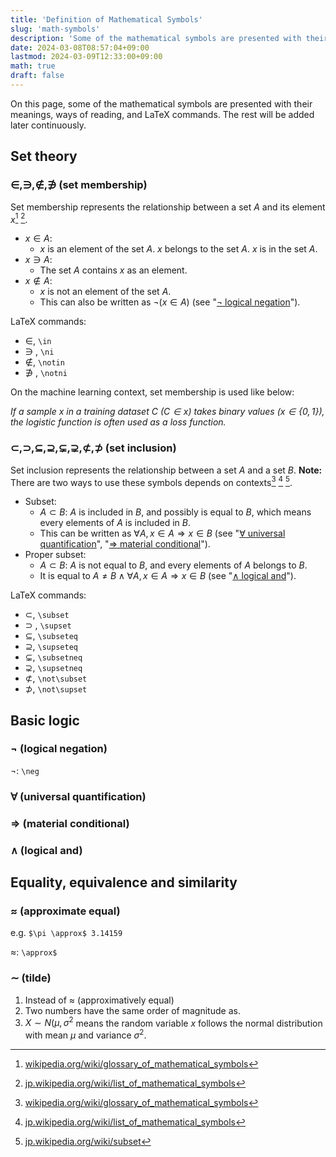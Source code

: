 ```yaml
---
title: 'Definition of Mathematical Symbols'
slug: 'math-symbols'
description: 'Some of the mathematical symbols are presented with their meanings, ways of reading, and LaTeX commands. The rest will be added later continuously.'
date: 2024-03-08T08:57:04+09:00
lastmod: 2024-03-09T12:33:00+09:00
math: true
draft: false
---
```


On this page, some of the mathematical symbols are presented with their meanings, ways of reading, and LaTeX commands. The rest will be added later continuously.

## Set theory

### $\in, \ni, \notin, \notni$ (set membership)

Set membership represents the relationship between a set $A$ and its element $x$[^1] [^2].

* $x \in A$: 
  * $x$ is an element of the set $A$. $x$ belongs to the set $A$. $x$ is in the set $A$.
* $x \ni A$:
  * The set $A$ contains $x$ as an element.
* $x \notin A$:
  * $x$ is not an element of the set $A$.
  * This can also be written as $\neg(x \in A)$ (see "[$\neg$ logical negation](#neg-logical-negation)").

LaTeX commands:

* $\in$, ``\in``
* $\ni$ , ``\ni``
* $\notin$, ``\notin``
* $\notni$ , ``\notni``

On the machine learning context, set membership is used like below:

*If a sample $x$ in a training dataset $C$ ($C \in x$) takes binary values ($x \in \lbrace 0, 1 \rbrace$), the logistic function is often used as a loss function.*

### $\subset, \supset, \subseteq, \supseteq, \subsetneq, \supsetneq, \not\subset, \not\supset$ (set inclusion)

Set inclusion represents the relationship between a set $A$ and a set $B$. **Note:** There are two ways to use these symbols depends on contexts[^1] [^2] [^3].

* Subset:
  * $A \subset B$: $A$ is included in $B$, and possibly is equal to $B$, which means every elements of $A$ is included in $B$.
  * This can be written as $\forall A, x \in A \Rightarrow x \in B$ (see "[$\forall$ universal quantification](#forall-universal-quantification)", "[$\Rightarrow$ material conditional](#rightarrow-material-conditional)").
* Proper subset:
  * $A \subset B$: $A$ is not equal to $B$, and every elements of $A$ belongs to $B$.
  * It is equal to $A \ne B \wedge \forall A, x \in A \Rightarrow x \in B$ (see "[$\wedge$ logical and](#wedge-logical-and)").

LaTeX commands:

* $\subset$, ``\subset``
* $\supset$ , ``\supset``
* $\subseteq$, ``\subseteq``
* $\supseteq$, ``\supseteq``
* $\subsetneq$, ``\subsetneq``
* $\supsetneq$, `\supsetneq`
* $\not\subset$, ``\not\subset``
* $\not\supset$, ``\not\supset``

## Basic logic

### $\neg$ (logical negation)

$\neg$: ``\neg``

### $\forall$ (universal quantification)

### $\Rightarrow$ (material conditional)

### $\wedge$ (logical and)

## Equality, equivalence and similarity

### $\approx$ (approximate equal)

e.g. ``$\pi \approx$ 3.14159``

$\approx$: ``\approx$``

### $\sim$ (tilde)

1. Instead of $\approx$ (approximatively equal)
2. Two numbers have the same order of magnitude as.
3. $X \sim N(\mu, \sigma^2$ means the random variable $x$ follows the normal distribution with mean $\mu$ and variance $\sigma^2$.

[^1]: [wikipedia.org/wiki/glossary_of_mathematical_symbols](https://en.wikipedia.org/wiki/Glossary_of_mathematical_symbols)

[^2]: [jp.wikipedia.org/wiki/list_of_mathematical_symbols](https://ja.wikipedia.org/wiki/%E6%95%B0%E5%AD%A6%E8%A8%98%E5%8F%B7%E3%81%AE%E8%A1%A8)

[^3]: [jp.wikipedia.org/wiki/subset](https://ja.wikipedia.org/wiki/%E9%83%A8%E5%88%86%E9%9B%86%E5%90%88)
